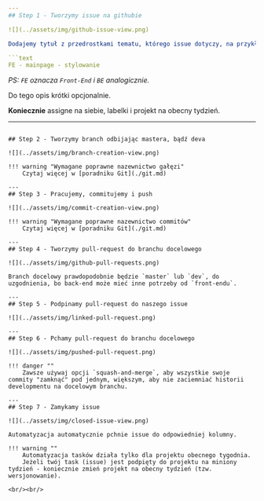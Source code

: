 ```yaml
---
## Step 1 - Tworzymy issue na githubie

![](../assets/img/github-issue-view.png)

Dodajemy tytuł z przedrostkami tematu, którego issue dotyczy, na przykład stylowanie strony głównej może mieć tytuł:

```text
FE - mainpage - stylowanie
```

*PS: `FE` oznacza `Front-End` i `BE` analogicznie.*

Do tego opis krótki opcjonalnie.

**Koniecznie** assigne na siebie, labelki i projekt na obecny tydzień.

---
```

## Step 2 - Tworzymy branch odbijając mastera, bądź deva

![](../assets/img/branch-creation-view.png)

!!! warning "Wymagane poprawne nazewnictwo gałęzi"
    Czytaj więcej w [poradniku Git](./git.md)

---
## Step 3 - Pracujemy, commitujemy i push

![](../assets/img/commit-creation-view.png)

!!! warning "Wymagane poprawne nazewnictwo commitów"
    Czytaj więcej w [poradniku Git](./git.md)

---
## Step 4 - Tworzymy pull-request do branchu docelowego

![](../assets/img/github-pull-requests.png)

Branch docelowy prawdopodobnie będzie `master` lub `dev`, do uzgodnienia, bo back-end może mieć inne potrzeby od `front-endu`.

---
## Step 5 - Podpinamy pull-request do naszego issue

![](../assets/img/linked-pull-request.png)

---
## Step 6 - Pchamy pull-request do branchu docelowego

![](../assets/img/pushed-pull-request.png)

!!! danger ""
    Zawsze używaj opcji `squash-and-merge`, aby wszystkie swoje commity "zamknąć" pod jednym, większym, aby nie zaciemniać historii developmentu na docelowym branchu.
    
---
## Step 7 - Zamykamy issue

![](../assets/img/closed-issue-view.png)

Automatyzacja automatycznie pchnie issue do odpowiedniej kolumny.

!!! warning ""
    Automatyzacja tasków działa tylko dla projektu obecnego tygodnia. 
    Jeżeli twój task (issue) jest podpięty do projektu na miniony tydzień - koniecznie zmień projekt na obecny tydzień (tzw. wersjonowanie).  

<br/><br/>
